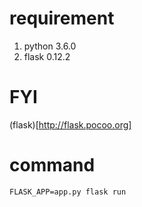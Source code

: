 # requirement 

1. python 3.6.0
2. flask 0.12.2

# FYI

(flask)[http://flask.pocoo.org]

# command

```
FLASK_APP=app.py flask run
```